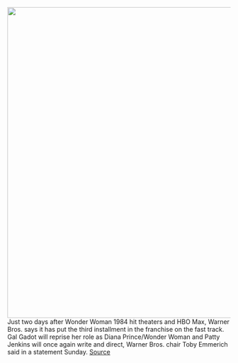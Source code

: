 <img src='https://cdn.vox-cdn.com/thumbor/nB0dkAcKr9jFyFrj0bWvR_gCuwY=/0x0:1920x1200/1200x800/filters:focal(807x447:1113x753)/cdn.vox-cdn.com/uploads/chorus_image/image/68585332/WonderWoman.0.jpg' width='700px' /><br/>
Just two days after Wonder Woman 1984 hit theaters and HBO Max, Warner Bros. says it has put the third installment in the franchise on the fast track. Gal Gadot will reprise her role as Diana Prince/Wonder Woman and Patty Jenkins will once again write and direct, Warner Bros. chair Toby Emmerich said in a statement Sunday.
<a href='https://www.theverge.com/2020/12/27/22201718/warner-bros-fast-tracking-wonder-woman-3-patty-jenkins-gal-gadot'> Source <a/>